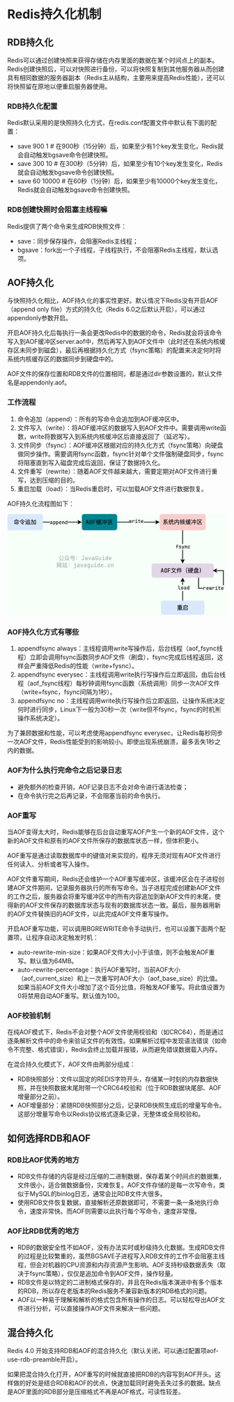 # Redis持久化机制

## RDB持久化

Redis可以通过创建快照来获得存储在内存里面的数据在某个时间点上的副本。Redis创建快照后，可以对快照进行备份，可以将快照复制到其他服务器从而创建具有相同数据的服务器副本（Redis主从结构，主要用来提高Redis性能），还可以将快照留在原地以便重启服务器使用。

### RDB持久化配置

Redis默认采用的是快照持久化方式，在redis.conf配置文件中默认有下面的配置：

- save 900 1    # 在900秒（15分钟）后，如果至少有1个key发生变化，Redis就会自动触发bgsave命令创建快照。
- save 300 10   # 在300秒（5分钟）后，如果至少有10个key发生变化，Redis就会自动触发bgsave命令创建快照。
- save 60 10000 # 在60秒（1分钟）后，如果至少有10000个key发生变化，Redis就会自动触发bgsave命令创建快照。

### RDB创建快照时会阻塞主线程嘛

Redis提供了两个命令来生成RDB快照文件：

- save：同步保存操作，会阻塞Redis主线程；
- bgsave：fork出一个子线程，子线程执行，不会阻塞Redis主线程，默认选项。

## AOF持久化

与快照持久化相比，AOF持久化的事实性更好。默认情况下Redis没有开启AOF（append only file）方式的持久化（Redis 6.0之后默认开启），可以通过appendonly参数开启。

开启AOF持久化后每执行一条会更改Redis中的数据的命令，Redis就会将该命令写入到AOF缓冲区server.aof中，然后再写入到AOF文件中（此时还在系统内核缓存区未同步到磁盘），最后再根据持久化方式（fsync策略）的配置来决定何时将系统内核缓存区的数据同步到硬盘中的。

AOF文件的保存位置和RDB文件的位置相同，都是通过dir参数设置的，默认文件名是appendonly.aof。

### 工作流程

1. 命令追加（append）：所有的写命令会追加到AOF缓冲区中。
2. 文件写入（write）：将AOF缓冲区的数据写入到AOF文件中。需要调用write函数，write将数据写入到系统内核缓冲区后直接返回了（延迟写）。
3. 文件同步（fsync）：AOF缓冲区根据对应的持久化方式（fsync策略）向硬盘做同步操作。需要调用fsync函数，fsync针对单个文件强制硬盘同步，fsync将阻塞直到写入磁盘完成后返回，保证了数据持久化。
4. 文件重写（rewrite）：随着AOF文件越来越大，需要定期对AOF文件进行重写，达到压缩的目的。
5. 重启加载（load）：当Redis重启时，可以加载AOF文件进行数据恢复。

AOF持久化流程图如下：

![AOF持久化流程](images/AOF工作流程.png)

### AOF持久化方式有哪些

1. appendfsync always：主线程调用write写操作后，后台线程（aof_fsync线程）立即会调用fsync函数同步AOF文件（刷盘），fsync完成后线程返回，这样会严重降低Redis的性能（write+fysnc）。
2. appendfsync everysec：主线程调用write执行写操作后立即返回，由后台线程（aof_fsync线程）每秒钟调用fsync函数（系统调用）同步一次AOF文件（write+fsync，fsync间隔为1秒）。
3. appendfsync no：主线程调用write执行写操作后立即返回，让操作系统决定何时进行同步，Linux下一般为30秒一次（write但不fsync，fsync的时机🈶操作系统决定）。

为了兼顾数据和性能，可以考虑使用appendfsync everysec，让Redis每秒同步一次AOF文件，Redis性能受到的影响较小。即使出现系统崩溃，最多丢失1秒之内的数据。

### AOF为什么执行完命令之后记录日志

- 避免额外的检查开销，AOF记录日志不会对命令进行语法检查；
- 在命令执行完之后再记录，不会阻塞当前的命令执行。

### AOF重写

当AOF变得太大时，Redis能够在后台自动重写AOF产生一个新的AOF文件，这个新的AOF文件和原有的AOF文件所保存的数据库状态一样，但体积更小。

AOF重写是通过读取数据库中的键值对来实现的，程序无须对现有AOF文件进行任何读入、分析或者写入操作。

AOF文件重写期间，Redis还会维护一个AOF重写缓冲区，该缓冲区会在子进程创建AOF文件期间，记录服务器执行的所有写命令。当子进程完成创建新AOF文件的工作之后，服务器会将重写缓冲区中的所有内容追加到新AOF文件的末尾，使得新的AOF文件保存的数据库状态与现有的数据库状态一致。最后，服务器用新的AOF文件替换旧的AOF文件，以此完成AOF文件重写操作。

开启AOF重写功能，可以调用BGREWRITE命令手动执行，也可以设置下面两个配置项，让程序自动决定触发时机：

- auto-rewrite-min-size：如果AOF文件大小小于该值，则不会触发AOF重写。默认值为64MB。
- auto-rewrite-percentage：执行AOF重写时，当前AOF大小（aof_current_size）和上一次重写时AOF大小（aof_base_size）的比值。如果当前AOF文件大小增加了这个百分比值，将触发AOF重写。将此值设置为0将禁用自动AOF重写。默认值为100。

### AOF校验机制

在纯AOF模式下，Redis不会对整个AOF文件使用校验和（如CRC64），而是通过逐条解析文件中的命令来验证文件的有效性。如果解析过程中发现语法错误（如命令不完整、格式错误），Redis会终止加载并报错，从而避免错误数据载入内存。

在混合持久化模式下，AOF文件由两部分组成：

- RDB快照部分：文件以固定的REDIS字符开头，存储某一时刻的内存数据快照，并在快照数据末尾附带一个CRC64校验和（位于RDB数据块尾部、AOF增量部分之前）。
- AOF增量部分：紧随RDB快照部分之后，记录RDB快照生成后的增量写命令。这部分增量写命令以Redis协议格式逐条记录，无整体或全局校验和。

## 如何选择RDB和AOF

### RDB比AOF优秀的地方

- RDB文件存储的内容是经过压缩的二进制数据，保存着某个时间点的数据集，文件很小，适合做数据备份，灾难恢复。AOF文件存储的是每一次写命令，类似于MySQL的binlog日志，通常会比RDB文件大很多。
- 使用RDB文件恢复数据，直接解析还原数据即可，不需要一条一条地执行命令，速度非常快。而AOF则需要以此执行每个写命令，速度非常慢。

### AOF比RDB优秀的地方

- RDB的数据安全性不如AOF，没有办法实时或秒级持久化数据。生成RDB文件的过程是比较繁重的，虽然BGSAVE子进程写入RDB文件的工作不会阻塞主线程，但会对机器的CPU资源和内存资源产生影响。AOF支持秒级数据丢失（取决于fsync策略），仅仅是追加命令到AOF文件，操作轻量。
- RDB文件是以特定的二进制格式保存的，并且在Redis版本演进中有多个版本的RDB，所以存在老版本的Redis服务不兼容新版本的RDB格式的问题。
- AOF以一种易于理解和解析的格式包含所有操作的日志。可以轻松导出AOF文件进行分析，可以直接操作AOF文件来解决一些问题。

## 混合持久化

Redis 4.0 开始支持RDB和AOF的混合持久化（默认关闭，可以通过配置项aof-use-rdb-preamble开启）。

如果把混合持久化打开，AOF重写的时候就直接把RDB的内容写到AOF开头。这样做的好处是结合RDB和AOF的优点，快速加载同时避免丢失过多的数据。缺点是AOF里面的RDB部分是压缩格式不再是AOF格式，可读性较差。
